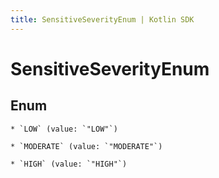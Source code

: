 ```yaml
---
title: SensitiveSeverityEnum | Kotlin SDK
---
```



# SensitiveSeverityEnum

## Enum


    * `LOW` (value: `"LOW"`)

    * `MODERATE` (value: `"MODERATE"`)

    * `HIGH` (value: `"HIGH"`)



